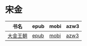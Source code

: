 # 宋金

| 书名 | epub | mobi | azw3 |
| --- | --- | --- | --- |
| [大金王朝](http://ct.dalanmei.com/f/31084289-571802251-6bf286) | [epub](http://ct.dalanmei.com/f/31084289-571802251-6bf286) | [mobi](http://ct.dalanmei.com/f/31084289-571532464-0834c8) | [azw3](http://ct.dalanmei.com/f/31084289-572195119-39568a) |
